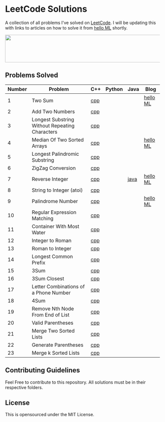 # LeetCode Solutions

A collection of all problems I've solved on [LeetCode](https://leetcode.com/problemset/all/). I will be updating this with links to articles on how to solve it from [hello ML](https://helloml.org) shortly.  

<a href="https://grammarly.go2cloud.org/aff_c?offer_id=3&aff_id=73274&file_id=1517" target="_blank"><img src="https://media.go2speed.org/brand/files/grammarly/3/20160818154047-491searchbannerads4_728x90.png" width="728" height="90" border="0" /></a><img src="https://grammarly.go2cloud.org/aff_i?offer_id=3&file_id=1517&aff_id=73274" width="0" height="0" style="position:absolute;visibility:hidden;" border="0" />
## Problems Solved

| Number | Problem | C++ | Python | Java | Blog |
| --- | --- | --- | --- | --- | --- |
| 1   | Two Sum | [cpp](https://github.com/vishnureddys/leetcode/blob/main/cpp/Two%20Sum.cpp) |     |     | [hello ML](https://helloml.org/two-sum-problem-using-stl-solutions-and-analysis/) |
| 2   | Add Two Numbers | [cpp](https://github.com/vishnureddys/leetcode/blob/main/cpp/Add%20Two%20Numbers.cpp) |     |     |     |
| 3   | Longest Substring Without Repeating Characters | [cpp](https://github.com/vishnureddys/leetcode/blob/main/cpp/Longest%20SubstringWithoutRepeating%20Characters.cpp) |     |     |     |
| 4   | Median Of Two Sorted Arrays | [cpp](https://github.com/vishnureddys/leetcode/blob/main/cpp/Median%20Of%20Two%20Sorted%20Arrays.cpp) |     |     | [hello ML](https://helloml.org/median-of-two-sorted-arrays-leetcode-problem/) |
| 5   | Longest Palindromic Substring | [cpp](https://github.com/vishnureddys/leetcode/blob/main/cpp/Longest%20Palindromic%20Substring.cpp) |     |     |     |
| 6   | ZigZag Conversion | [cpp](https://github.com/vishnureddys/leetcode/blob/main/cpp/ZigZagConversion.cpp) |     |     |     |
| 7   | Reverse Integer | [cpp](https://github.com/vishnureddys/leetcode/blob/main/cpp/Reverse%20Integer.cpp) |     |[java](https://github.com/vishnureddys/leetcode/blob/main/java/Reverse%20Integer.java)| [hello ML](https://helloml.org/reverse-integer-handling-overflow-solution-to-leetcode-problem/) |
| 8   | String to Integer (atoi) | [cpp](https://github.com/vishnureddys/leetcode/blob/main/cpp/String%20to%20Integer.cpp) |     |     |     |
| 9   | Palindrome Number | [cpp](https://github.com/vishnureddys/leetcode/blob/main/cpp/Palindrome%20Number.cpp) |     |     |[hello ML](https://helloml.org/palindrome-number-leetcode-problem/)|
| 10  | Regular Expression Matching | [cpp](https://github.com/vishnureddys/leetcode/blob/main/cpp/Regular%20Expression%20Matching.cpp) |     |     |     |
| 11  | Container With Most Water | [cpp](https://github.com/vishnureddys/leetcode/blob/main/cpp/Container%20With%20Most%20Water.cpp) |     |     |     |
| 12  | Integer to Roman | [cpp](https://github.com/vishnureddys/leetcode/blob/main/cpp/Integer%20to%20Roman.cpp) |     |     |     |
| 13  | Roman to Integer | [cpp](https://github.com/vishnureddys/leetcode/blob/main/cpp/Roman%20to%20Integer.cpp) |     |     |     |
| 14  | Longest Common Prefix | [cpp](https://github.com/vishnureddys/leetcode/blob/main/cpp/Longest%20Common%20Prefix.cpp) |     |     |     |
| 15  | 3Sum| [cpp](https://github.com/vishnureddys/leetcode/blob/main/cpp/3Sum.cpp) |     |     |     |
| 16  | 3Sum Closest| [cpp](https://github.com/vishnureddys/leetcode/blob/main/cpp/3Sum%20Closest.cpp) |     |     |     |
| 17  | Letter Combinations of a Phone Number| [cpp](https://github.com/vishnureddys/leetcode/blob/main/cpp/Letter%20Combinations%20of%20a%20Phone%20Number.cpp) |     | |     |
| 18  | 4Sum | [cpp](https://github.com/vishnureddys/leetcode/blob/main/cpp/4Sum.cpp) |     | |     |
| 19  | Remove Nth Node From End of List | [cpp](https://github.com/vishnureddys/leetcode/blob/main/cpp/Remove%20Nth%20Node%20From%20End%20of%20List.cpp) |     | |     |
| 20  | Valid Parentheses | [cpp](https://github.com/vishnureddys/leetcode/blob/main/cpp/Valid%20Parentheses.cpp) |     | |     |
| 21  | Merge Two Sorted Lists | [cpp](https://github.com/vishnureddys/leetcode/blob/main/cpp/Merge%20Two%20Sorted%20Lists.cpp) |     | |     |
| 22  | Generate Parentheses | [cpp](https://github.com/vishnureddys/leetcode/blob/main/cpp/Generate%20Parentheses.cpp) |     | |     |
| 23  | Merge k Sorted Lists | [cpp](https://github.com/vishnureddys/leetcode/blob/main/cpp/Merge%20k%20Sorted%20Lists.cpp) |     | |     |
## Contributing Guidelines

Feel Free to contribute to this repository. All solutions must be in their respective folders. 

## License

This is opensourced under the MIT License.



